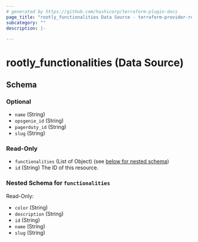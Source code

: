 ```yaml
---
# generated by https://github.com/hashicorp/terraform-plugin-docs
page_title: "rootly_functionalities Data Source - terraform-provider-rootly"
subcategory: ""
description: |-
  
---
```


# rootly_functionalities (Data Source)





<!-- schema generated by tfplugindocs -->
## Schema

### Optional

- `name` (String)
- `opsgenie_id` (String)
- `pagerduty_id` (String)
- `slug` (String)

### Read-Only

- `functionalities` (List of Object) (see [below for nested schema](#nestedatt--functionalities))
- `id` (String) The ID of this resource.

<a id="nestedatt--functionalities"></a>
### Nested Schema for `functionalities`

Read-Only:

- `color` (String)
- `description` (String)
- `id` (String)
- `name` (String)
- `slug` (String)


